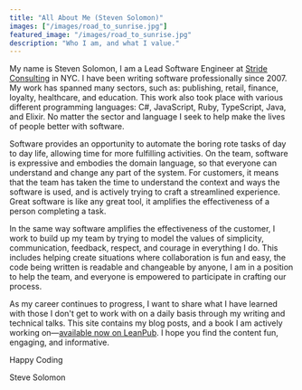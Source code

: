 ```yaml
---
title: "All About Me (Steven Solomon)"
images: ["/images/road_to_sunrise.jpg"]
featured_image: "/images/road_to_sunrise.jpg"
description: "Who I am, and what I value."
---
```


My name is Steven Solomon, I am a Lead Software Engineer at [Stride Consulting](https://www.stridenyc.com/) in NYC. I have been writing software professionally since 2007. My work has spanned many sectors, such as: publishing, retail, finance, loyalty, healthcare, and education. This work also took place with various different programming languages: C#, JavaScript, Ruby, TypeScript, Java, and Elixir. No matter the sector and language I seek to help make the lives of people better with software. 

Software provides an opportunity to automate the boring rote tasks of day to day life, allowing time for more fulfilling activities. On the team, software is expressive and embodies the domain language, so that everyone can understand and change any part of the system. For customers, it means that the team has taken the time to understand the context and ways the software is used, and is actively trying to craft a streamlined experience. Great software is like any great tool, it amplifies the effectiveness of a person completing a task.

In the same way software amplifies the effectiveness of the customer, I work to build up my team by trying to model the values of simplicity, communication, feedback, respect, and courage in everything I do. This includes helping create situations where collaboration is fun and easy, the code being written is readable and changeable by anyone, I am in a position to help the team, and everyone is empowered to participate in crafting our process. 

As my career continues to progress, I want to share what I have learned with those I don't get to work with on a daily basis through my writing and technical talks. This site contains my blog posts, and a book I am actively working on—[available now on LeanPub](https://leanpub.com/agilesoftware). I hope you find the content fun, engaging, and informative. 

Happy Coding

Steve Solomon
